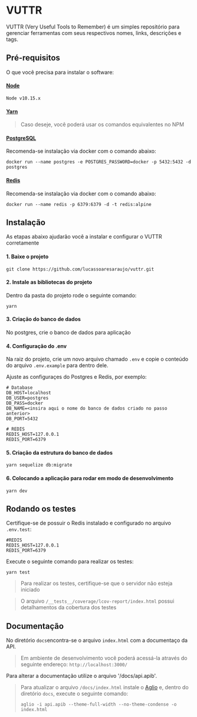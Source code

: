 # VUTTR

VUTTR  (Very Useful Tools to Remember) é um simples repositório para gerenciar ferramentas com seus respectivos nomes, links, descrições e tags.

## Pré-requisitos

O que você precisa para instalar o software:

#### [Node](https://nodejs.org/en/download/)

```
Node v10.15.x
```

#### [Yarn](https://yarnpkg.com/lang/pt-br/docs/install/#debian-stable)

> Caso deseje, você poderá usar os comandos equivalentes no NPM

#### [PostgreSQL](https://www.postgresql.org/download/)

Recomenda-se instalação via docker com o comando abaixo:
```
docker run --name postgres -e POSTGRES_PASSWORD=docker -p 5432:5432 -d postgres
```
#### [Redis](https://redis.io/download)

Recomenda-se instalação via docker com o comando abaixo:
```
docker run --name redis -p 6379:6379 -d -t redis:alpine
```
## Instalação

As etapas abaixo ajudarão você a instalar e configurar o VUTTR corretamente

#### 1. Baixe o projeto

```
git clone https://github.com/lucassoaresaraujo/vuttr.git
```

#### 2. Instale as bibliotecas do projeto

Dentro da pasta do projeto rode o seguinte comando:
```
yarn
```
#### 3. Criação do banco de dados

No postgres, crie o banco de dados para aplicação

#### 4. Configuração do .env

Na raiz do projeto, crie um novo arquivo chamado `.env` e copie o conteúdo do arquivo `.env.example` para dentro dele.

Ajuste as configuraçes do Postgres e Redis, por exemplo:

```
# Database
DB_HOST=localhost
DB_USER=postgres
DB_PASS=docker
DB_NAME=<insira aqui o nome do banco de dados criado no passo anterior>
DB_PORT=5432

# REDIS
REDIS_HOST=127.0.0.1
REDIS_PORT=6379
```
#### 5. Criação da estrutura do banco de dados

```
yarn sequelize db:migrate
```

#### 6. Colocando a aplicação para rodar em modo de desenvolvimento

```
yarn dev
```

## Rodando os testes

Certifique-se de possuir o Redis instalado e configurado no arquivo `.env.test`:
```
#REDIS
REDIS_HOST=127.0.0.1
REDIS_PORT=6379
```

Execute o seguinte comando para realizar os testes:

```
yarn test
```
> Para realizar os testes, certifique-se que o servidor não esteja iniciado

> O arquivo `/__tests__/coverage/lcov-report/index.html` possui detalhamentos da cobertura dos testes

## Documentação

No diretório `docs`encontra-se o arquivo `index.html` com a documentaço da API.

> Em ambiente de desenvolvimento você poderá acessá-la através do seguinte endereço: `http://localhost:3000/`

Para alterar a documentação utilize o arquivo '/docs/api.apib'.
> Para atualizar o arquivo `/docs/index.html` instale o [Aglio](https://github.com/danielgtaylor/aglio) e, dentro do diretório `docs`, execute o seguinte comando:
> ```
> aglio -i api.apib --theme-full-width --no-theme-condense -o index.html
> ```
